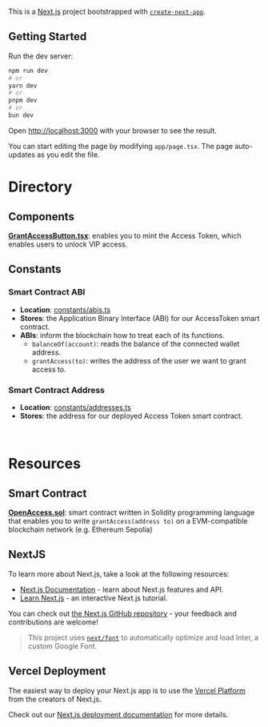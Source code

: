 This is a [Next.js](https://nextjs.org/) project bootstrapped with [`create-next-app`](https://github.com/vercel/next.js/tree/canary/packages/create-next-app).

## Getting Started

Run the dev server:

```bash
npm run dev
# or
yarn dev
# or
pnpm dev
# or
bun dev
```

Open [http://localhost:3000](http://localhost:3000) with your browser to see the result.

You can start editing the page by modifying `app/page.tsx`. The page auto-updates as you edit the file.

# Directory

## Components

[**GrantAccessButton.tsx**](./src/app/components/GrantAccessButton.tsx): enables you to mint the Access Token, which enables users to unlock VIP access.

## Constants
### Smart Contract ABI
- **Location**: [constants/abis.ts](/src/app/constants/abis.ts)
- **Stores**: the Application Binary Interface (ABI) for our AccessToken smart contract.
- **ABIs**: inform the blockchain how to treat each of its functions.
    - `balanceOf(account)`: reads the balance of the connected wallet address.
    - `grantAccess(to)`: writes the address of the user we want to grant access to.

### Smart Contract Address
- **Location**: [constants/addresses.ts](/src/app/constants/addresses.ts)
- **Stores**: the address for our deployed Access Token smart contract.


<br />

# Resources

## Smart Contract

**[OpenAccess.sol](https://remix.ethereum.org/#url=https://github.com/BunsDev/nextjs-defi-access-control/blob/develop/src/lib/OpenAccess.sol&lang=en&optimize=false&runs=200&evmVersion=null&version=soljson-v0.8.25+commit.b61c2a91.js)**: smart contract written in Solidity programming language that enables you to write `grantAccess(address to)` on a EVM-compatible blockchain network (e.g. Ethereum Sepolia)

## NextJS

To learn more about Next.js, take a look at the following resources:

- [Next.js Documentation](https://nextjs.org/docs) - learn about Next.js features and API.
- [Learn Next.js](https://nextjs.org/learn) - an interactive Next.js tutorial.

You can check out [the Next.js GitHub repository](https://github.com/vercel/next.js/) - your feedback and contributions are welcome!

> This project uses [`next/font`](https://nextjs.org/docs/basic-features/font-optimization) to automatically optimize and load Inter, a custom Google Font.


## Vercel Deployment

The easiest way to deploy your Next.js app is to use the [Vercel Platform](https://vercel.com/new?utm_medium=default-template&filter=next.js&utm_source=create-next-app&utm_campaign=create-next-app-readme) from the creators of Next.js.

Check out our [Next.js deployment documentation](https://nextjs.org/docs/deployment) for more details.